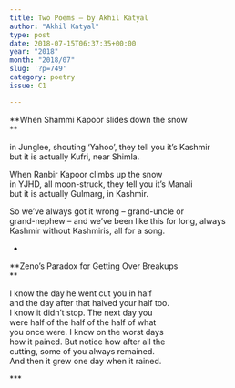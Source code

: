 ```yaml
---
title: Two Poems – by Akhil Katyal
author: "Akhil Katyal"
type: post
date: 2018-07-15T06:37:35+00:00
year: "2018"
month: "2018/07"
slug: '?p=749'
category: poetry
issue: C1

---
```

**When Shammi Kapoor slides down the snow  
** 

in Junglee, shouting &#8216;Yahoo&#8217;, they tell you it&#8217;s Kashmir  
but it is actually Kufri, near Shimla.

When Ranbir Kapoor climbs up the snow  
in YJHD, all moon-struck, they tell you it&#8217;s Manali  
but it is actually Gulmarg, in Kashmir.

So we&#8217;ve always got it wrong &#8211; grand-uncle or  
grand-nephew &#8211; and we&#8217;ve been like this for long, always  
Kashmir without Kashmiris, all for a song.

*

**Zeno’s Paradox for Getting Over Breakups  
** 

I know the day he went cut you in half  
and the day after that halved your half too.  
I know it didn’t stop. The next day you  
were half of the half of the half of what  
you once were. I know on the worst days  
how it pained. But notice how after all the  
cutting, some of you always remained.  
And then it grew one day when it rained.

\***
